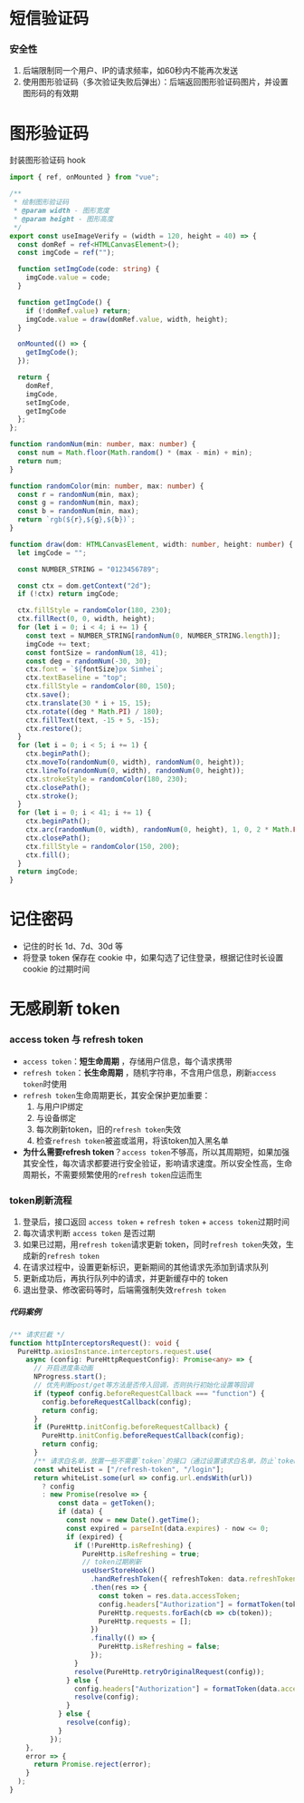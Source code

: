 # 短信验证码

### 安全性

1. 后端限制同一个用户、IP的请求频率，如60秒内不能再次发送
2. 使用图形验证码（多次验证失败后弹出）：后端返回图形验证码图片，并设置图形码的有效期

# 图形验证码

封装图形验证码 hook

```ts
import { ref, onMounted } from "vue";

/**
 * 绘制图形验证码
 * @param width - 图形宽度
 * @param height - 图形高度
 */
export const useImageVerify = (width = 120, height = 40) => {
  const domRef = ref<HTMLCanvasElement>();
  const imgCode = ref("");

  function setImgCode(code: string) {
    imgCode.value = code;
  }

  function getImgCode() {
    if (!domRef.value) return;
    imgCode.value = draw(domRef.value, width, height);
  }

  onMounted(() => {
    getImgCode();
  });

  return {
    domRef,
    imgCode,
    setImgCode,
    getImgCode
  };
};

function randomNum(min: number, max: number) {
  const num = Math.floor(Math.random() * (max - min) + min);
  return num;
}

function randomColor(min: number, max: number) {
  const r = randomNum(min, max);
  const g = randomNum(min, max);
  const b = randomNum(min, max);
  return `rgb(${r},${g},${b})`;
}

function draw(dom: HTMLCanvasElement, width: number, height: number) {
  let imgCode = "";

  const NUMBER_STRING = "0123456789";

  const ctx = dom.getContext("2d");
  if (!ctx) return imgCode;

  ctx.fillStyle = randomColor(180, 230);
  ctx.fillRect(0, 0, width, height);
  for (let i = 0; i < 4; i += 1) {
    const text = NUMBER_STRING[randomNum(0, NUMBER_STRING.length)];
    imgCode += text;
    const fontSize = randomNum(18, 41);
    const deg = randomNum(-30, 30);
    ctx.font = `${fontSize}px Simhei`;
    ctx.textBaseline = "top";
    ctx.fillStyle = randomColor(80, 150);
    ctx.save();
    ctx.translate(30 * i + 15, 15);
    ctx.rotate((deg * Math.PI) / 180);
    ctx.fillText(text, -15 + 5, -15);
    ctx.restore();
  }
  for (let i = 0; i < 5; i += 1) {
    ctx.beginPath();
    ctx.moveTo(randomNum(0, width), randomNum(0, height));
    ctx.lineTo(randomNum(0, width), randomNum(0, height));
    ctx.strokeStyle = randomColor(180, 230);
    ctx.closePath();
    ctx.stroke();
  }
  for (let i = 0; i < 41; i += 1) {
    ctx.beginPath();
    ctx.arc(randomNum(0, width), randomNum(0, height), 1, 0, 2 * Math.PI);
    ctx.closePath();
    ctx.fillStyle = randomColor(150, 200);
    ctx.fill();
  }
  return imgCode;
}
```

# 记住密码

- 记住的时长 1d、7d、30d 等
- 将登录 token 保存在 cookie 中，如果勾选了记住登录，根据记住时长设置 cookie 的过期时间

# 无感刷新 token

### access token 与 refresh token

- `access token`：**短生命周期** ，存储用户信息，每个请求携带
- `refresh token`：**长生命周期** ，随机字符串，不含用户信息，刷新`access token`时使用
- `refresh token`生命周期更长，其安全保护更加重要：
  1.  与用户IP绑定
  2.  与设备绑定
  3.  每次刷新token，旧的`refresh token`失效
  4.  检查`refresh token`被盗或滥用，将该token加入黑名单
- **为什么需要refresh token**？`access token`不够高，所以其周期短，如果加强其安全性，每次请求都要进行安全验证，影响请求速度。所以安全性高，生命周期长，不需要频繁使用的`refresh token`应运而生

### token刷新流程

1. 登录后，接口返回 `access token` + `refresh token` + `access token`过期时间
2. 每次请求判断 `access token` 是否过期
3. 如果已过期，用`refresh token`请求更新 token，同时`refresh token`失效，生成新的`refresh token`
4. 在请求过程中，设置更新标识，更新期间的其他请求先添加到请求队列
5. 更新成功后，再执行队列中的请求，并更新缓存中的 token
6. 退出登录、修改密码等时，后端需强制失效`refresh token`

##### 代码案例

```ts
/** 请求拦截 */
function httpInterceptorsRequest(): void {
  PureHttp.axiosInstance.interceptors.request.use(
    async (config: PureHttpRequestConfig): Promise<any> => {
      // 开启进度条动画
      NProgress.start();
      // 优先判断post/get等方法是否传入回调，否则执行初始化设置等回调
      if (typeof config.beforeRequestCallback === "function") {
        config.beforeRequestCallback(config);
        return config;
      }
      if (PureHttp.initConfig.beforeRequestCallback) {
        PureHttp.initConfig.beforeRequestCallback(config);
        return config;
      }
      /** 请求白名单，放置一些不需要`token`的接口（通过设置请求白名单，防止`token`过期后再请求造成的死循环问题） */
      const whiteList = ["/refresh-token", "/login"];
      return whiteList.some(url => config.url.endsWith(url))
        ? config
        : new Promise(resolve => {
            const data = getToken();
            if (data) {
              const now = new Date().getTime();
              const expired = parseInt(data.expires) - now <= 0;
              if (expired) {
                if (!PureHttp.isRefreshing) {
                  PureHttp.isRefreshing = true;
                  // token过期刷新
                  useUserStoreHook()
                    .handRefreshToken({ refreshToken: data.refreshToken })
                    .then(res => {
                      const token = res.data.accessToken;
                      config.headers["Authorization"] = formatToken(token);
                      PureHttp.requests.forEach(cb => cb(token));
                      PureHttp.requests = [];
                    })
                    .finally(() => {
                      PureHttp.isRefreshing = false;
                    });
                }
                resolve(PureHttp.retryOriginalRequest(config));
              } else {
                config.headers["Authorization"] = formatToken(data.accessToken);
                resolve(config);
              }
            } else {
              resolve(config);
            }
          });
    },
    error => {
      return Promise.reject(error);
    }
  );
}
```
